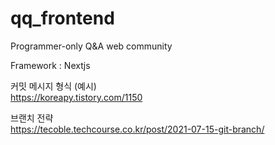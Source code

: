 # qq_frontend

Programmer-only Q&amp;A web community

Framework : Nextjs  

커밋 메시지 형식 (예시)  
https://koreapy.tistory.com/1150

브랜치 전략  
https://tecoble.techcourse.co.kr/post/2021-07-15-git-branch/